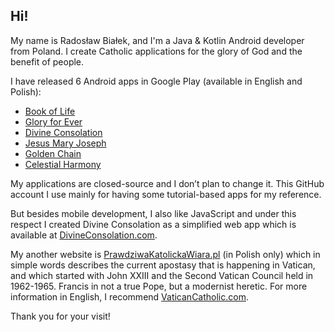 ## Hi! 

My name is Radosław Białek, and I'm a Java & Kotlin Android developer from Poland. I create Catholic applications for the glory of God and the benefit of people.

I have released 6 Android apps in Google Play (available in English and Polish):
* [Book of Life](https://play.google.com/store/apps/details?id=pl.radoslawbialek.ksiegazycia)
* [Glory for Ever](https://play.google.com/store/apps/details?id=pl.radoslawbialek.chwalanawieki)
* [Divine Consolation](https://play.google.com/store/apps/details?id=pl.radoslawbialek.boskiepocieszenie)
* [Jesus Mary Joseph](https://play.google.com/store/apps/details?id=pl.radoslawbialek.jezusmaryjajozef)
* [Golden Chain](https://play.google.com/store/apps/details?id=pl.radoslawbialek.zlotylancuch)
* [Celestial Harmony](https://play.google.com/store/apps/details?id=pl.radoslawbialek.niebianskaharmonia)

My applications are closed-source and I don’t plan to change it. This GitHub account I use mainly for having some tutorial-based apps for my reference. 

But besides mobile development, I also like JavaScript and under this respect I created Divine Consolation as a simplified web app which is available at [DivineConsolation.com](https://divineconsolation.com/).

My another website is [PrawdziwaKatolickaWiara.pl](https://prawdziwakatolickawiara.pl/) (in Polish only) which in simple words describes the current apostasy that is happening in Vatican, and which started with John XXIII and the Second Vatican Council held in 1962-1965. Francis in not a true Pope, but a modernist heretic. For more information in English, I recommend [VaticanCatholic.com](https://vaticancatholic.com/).

Thank you for your visit!
